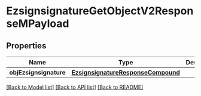 # EzsignsignatureGetObjectV2ResponseMPayload

## Properties
Name | Type | Description | Notes
------------ | ------------- | ------------- | -------------
**objEzsignsignature** | [**EzsignsignatureResponseCompound**](EzsignsignatureResponseCompound.md) |  | 

[[Back to Model list]](../README.md#documentation-for-models) [[Back to API list]](../README.md#documentation-for-api-endpoints) [[Back to README]](../README.md)



